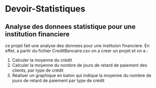 # Devoir-Statistiques
## Analyse des donnees statistique pour une institution financiere

ce projet fait une analyse des donnees pour une instituion financiere. En effet, a partir du fichier CreditBancaire.csv on a creer un projet et on a :
  <ol>
  <li>Calculer la moyenne du crédit</li>
  <li>Calculer la moyenne du nombre de jours de retard de paiement des clients, par type de crédit</li>
  <li>Réaliser un graphique en baton qui indique la moyenne du nombre de jours de retard de paiement par type de crédit</li>
  </ol>
